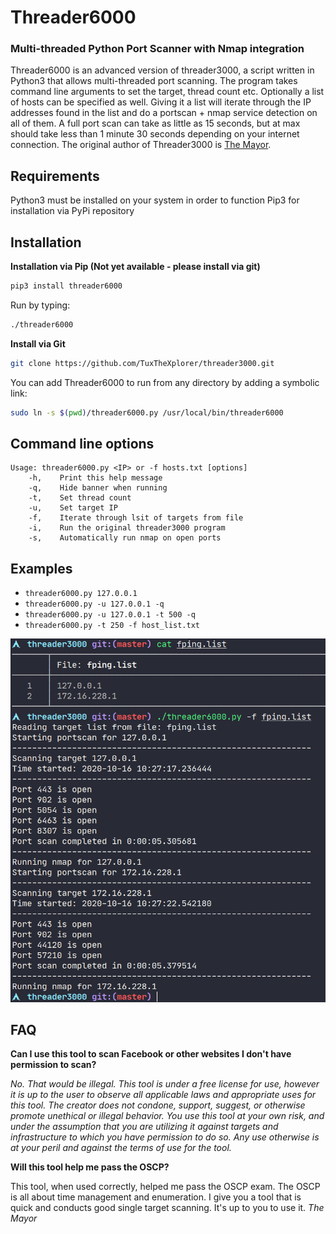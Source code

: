 # Threader6000 
### Multi-threaded Python Port Scanner with Nmap integration

Threader6000 is an advanced version of threader3000, a script written in Python3 that allows multi-threaded port scanning. The program takes command line arguments to set the target, thread count etc. Optionally a list of hosts can be specified as well. Giving it a list will iterate through the IP addresses found in the list and do a portscan + nmap service detection on all of them. A full port scan can take as little as 15 seconds, but at max should take less than 1 minute 30 seconds depending on your internet connection. The original author of Threader3000 is [The Mayor](https://github.com/dievus).

## Requirements
Python3 must be installed on your system in order to function
Pip3 for installation via PyPi repository

## Installation
**Installation via Pip (Not yet available - please install via git)**

```bash 
pip3 install threader6000
```

Run by typing:
```bash
./threader6000
```

**Install via Git**
```bash
git clone https://github.com/TuxTheXplorer/threader3000.git
```

You can add Threader6000 to run from any directory by adding a symbolic link:

```bash
sudo ln -s $(pwd)/threader6000.py /usr/local/bin/threader6000
```

## Command line options
```
Usage: threader6000.py <IP> or -f hosts.txt [options]
    -h,    Print this help message
    -q,    Hide banner when running
    -t,    Set thread count
    -u,    Set target IP
    -f,    Iterate through lsit of targets from file
    -i,    Run the original threader3000 program
    -s,    Automatically run nmap on open ports
```

## Examples
- `threader6000.py 127.0.0.1`
- `threader6000.py -u 127.0.0.1 -q`
- `threader6000.py -u 127.0.0.1 -t 500 -q`
- `threader6000.py -t 250 -f host_list.txt`

![Example](Example.png)

## FAQ

**Can I use this tool to scan Facebook or other websites I don't have permission to scan?**

*No. That would be illegal.  This tool is under a free license for use, however it is up to the user to observe all applicable laws and appropriate uses for this tool.  The creator does not condone, support, suggest, or otherwise promote unethical or illegal behavior.  You use this tool at your own risk, and under the assumption that you are utilizing it against targets and infrastructure to which you have permission to do so.  Any use otherwise is at your peril and against the terms of use for the tool.*

**Will this tool help me pass the OSCP?**

This tool, when used correctly, helped me pass the OSCP exam. The OSCP is all about time management and enumeration. I give you a tool that is quick and conducts good single target scanning.  It's up to you to use it. _The Mayor_ 
